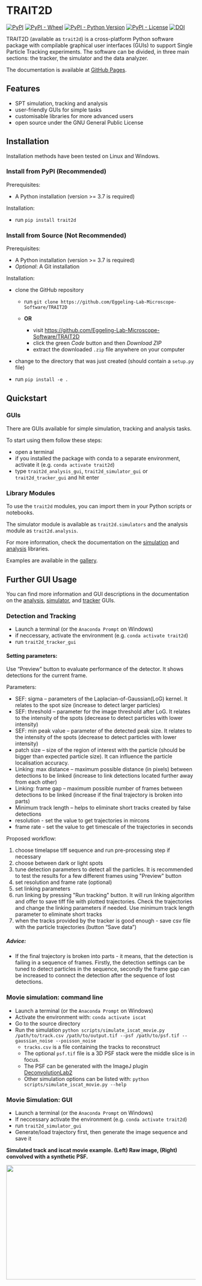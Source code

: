 # TRAIT2D

[![PyPI](https://img.shields.io/pypi/v/trait2d)](https://pypi.org/project/trait2d/)
[![PyPI - Wheel](https://img.shields.io/pypi/wheel/trait2d)](https://pypi.org/project/trait2d/#files)
[![PyPI - Python Version](https://img.shields.io/pypi/pyversions/trait2d)](https://pypi.org/project/trait2d)
[![PyPI - License](https://img.shields.io/pypi/l/trait2d)](https://pypi.org/project/trait2d)
[![DOI](https://zenodo.org/badge/175222492.svg)](https://zenodo.org/badge/latestdoi/175222492)

TRAIT2D (available as `trait2d`) is a cross-platform Python software package with compilable graphical user interfaces (GUIs) to support Single Particle Tracking experiments.  The software can be divided, in three main sections:  the tracker, the simulator and the data analyzer.

The documentation is available at [GitHub Pages](https://eggeling-lab-microscope-software.github.io/TRAIT2D/).

## Features

* SPT simulation, tracking and analysis
* user-friendly GUIs for simple tasks
* customisable libraries for more advanced users
* open source under the GNU General Public License

## Installation

Installation methods have been tested on Linux and Windows.

### Install from PyPI (Recommended)

Prerequisites:

* A Python installation (version >= 3.7 is required)

Installation:

* run `pip install trait2d`

### Install from Source (Not Recommended)

Prerequisites:

* A Python installation (version >= 3.7 is required)
* *Optional*: A Git installation

Installation:

* clone the GitHub repository

   * run `git clone https://github.com/Eggeling-Lab-Microscope-Software/TRAIT2D`
   * **OR**

      * visit https://github.com/Eggeling-Lab-Microscope-Software/TRAIT2D
      * click the green *Code* button and then *Download ZIP*
      * extract the downloaded `.zip` file anywhere on your computer

* change to the directory that was just created (should contain a `setup.py` file)
* run `pip install -e .`

## Quickstart

### GUIs

There are GUIs available for simple simulation, tracking and analysis tasks.

To start using them follow these steps:

* open a terminal
* if you installed the package with conda to a separate environment, activate it (e.g. `conda activate trait2d`)
* type `trait2d_analysis_gui`, `trait2d_simulator_gui` or `trait2d_tracker_gui` and hit enter

### Library Modules

To use the `trait2d` modules, you can import them in your Python scripts or notebooks.

The simulator module is available as `trait2d.simulators` and the analysis module as `trait2d.analysis`. 

For more information, check the documentation on the [simulation](https://Eggeling-Lab-Microscope-Software.github.io/iSCAT_analysis/release/analysis.html) and [analysis](https://Eggeling-Lab-Microscope-Software.github.io/iSCAT_analysis/release/simulators.html) libraries.

Examples are available in the [gallery](https://Eggeling-Lab-Microscope-Software.github.io/iSCAT_analysis/release/auto_examples/index.html).

## Further GUI Usage

You can find more information and GUI descriptions in the documentation on the [analysis](https://Eggeling-Lab-Microscope-Software.github.io/iSCAT_analysis/release/analysis_gui.html), [simulator](https://Eggeling-Lab-Microscope-Software.github.io/iSCAT_analysis/release/simulator_gui.html), and [tracker](https://Eggeling-Lab-Microscope-Software.github.io/iSCAT_analysis/release/tracker_gui.html) GUIs.

### Detection and Tracking
* Launch a terminal (or the `Anaconda Prompt` on Windows)
* if neccessary, activate the environment (e.g. `conda activate trait2d`)
* run `trait2d_tracker_gui`

#### Setting parameters: 

Use “Preview” button to evaluate performance of the detector. It shows detections for the current frame. 

Parameters:  
* SEF: sigma – parameters of the Laplacian-of-Gaussian(LoG) kernel. It relates to the spot size (increase to detect larger particles) 
* SEF: threshold – parameter for the image threshold after LoG. It relates to the intensity of the spots (decrease to detect particles with lower intensity) 
* SEF: min peak value – parameter of the detected peak size. It relates to the intensity of the spots (decrease to detect particles with lower intensity) 
* patch size – size of the region of interest with the particle (should be bigger than expected particle size). It can influence the particle localisation accuracy.  
* Linking: max distance – maximum possible distance (in pixels) between detections to be linked (increase to link detections located further away from each other) 
* Linking: frame gap – maximum possible number of frames between detections to be linked (increase if the final trajectory is broken into parts) 
* Minimum track length – helps to eliminate short tracks created by false detections 
* resolution - set the value to get trajectories in mircons 
* frame rate - set the value to get timescale of the trajectories in seconds

Proposed workflow:  

1) choose timelapse tiff sequence and run pre-processing step if necessary
2) choose between dark or light spots
3) tune detection parameters to detect all the particles. It is recommended to test the results for a few different frames using "Preview" button 
4) set resolution and frame rate (optional) 
5) set linking parameters
6) run linking by pressing "Run tracking" button. It will run linking algorithm and offer to save tiff file with plotted trajectories. Check the trajectories and change the linking parameters if needed.  Use minimum track length parameter to eliminate short tracks 
7) when the tracks provided by the tracker is good enough - save csv file with the particle trajectories (button “Save data”) 

##### Advice: 

* If the final trajectory is broken into parts - it means, that the detection is failing in a sequence of frames. Firstly, the detection settings can be tuned to detect particles in the sequence, secondly the frame gap can be increased to connect the detection after the sequence of lost detections.  

### Movie simulation: command line
* Launch a terminal (or the `Anaconda Prompt` on Windows)
* Activate the environment with: `conda activate iscat`
* Go to the source directory
* Run the simulation
`python scripts/simulate_iscat_movie.py /path/to/track.csv /path/to/output.tif --psf /path/to/psf.tif --gaussian_noise --poisson_noise`
  * `tracks.csv` is a file containing the tracks to reconstruct
  * The optional `psf.tif` file is a 3D PSF stack were the middle slice is in focus.
  * The PSF can be generated with the ImageJ plugin [DeconvolutionLab2](http://bigwww.epfl.ch/deconvolution/deconvolutionlab2/)
  * Other simulation options can be listed with: `python scripts/simulate_iscat_movie.py --help`
  
### Movie Simulation: GUI
* Launch a terminal (or the `Anaconda Prompt` on Windows)
* If neccessary activate the environment (e.g. `conda activate trait2d`)
* run `trait2d_simulator_gui`
* Generate/load trajectory first, then generate the image sequence and save it

 **Simulated track and iscat movie example. (Left) Raw image, (Right) convolved with a synthetic PSF.**
 <p align="center">
  <img width="608" height="304" src="https://github.com/Eggeling-Lab-Microscope-Software/TRAIT2D/raw/master/examples/simulated_hopping_diffusion_with_and_without_psf.gif">
</p>
